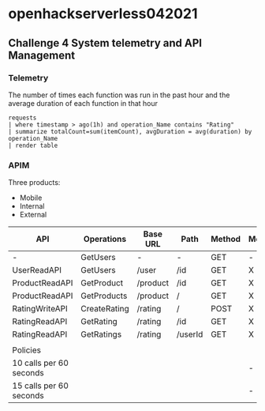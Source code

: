 # openhackserverless042021

## Challenge 4 System telemetry and API Management

### Telemetry

The number of times each function was run in the past hour and the average duration of each function in that hour
``` kusto
requests
| where timestamp > ago(1h) and operation_Name contains "Rating"
| summarize totalCount=sum(itemCount), avgDuration = avg(duration) by operation_Name
| render table
```

### APIM

Three products:
- Mobile
- Internal
- External


|API|Operations|Base URL|Path|Method|Mobile|Internal|External|
|---|---|---|---|---|---|---|---|
|-|GetUsers|-|-|GET|-|-|-|
|UserReadAPI|GetUsers|/user|/id|GET|X|-|-|
|ProductReadAPI|GetProduct|/product|/id|GET|X|X|X|
|ProductReadAPI|GetProducts|/product|/|GET|X|X|X|
|RatingWriteAPI|CreateRating|/rating|/|POST|X|-|-|
|RatingReadAPI|GetRating|/rating|/id|GET|X|X|-|
|RatingReadAPI|GetRatings|/rating|/userId|GET|X|X|-|
| |
|Policies|
|10 calls per 60 seconds|||||-|X|-|
|15 calls per 60 seconds|||||-|-|X|



